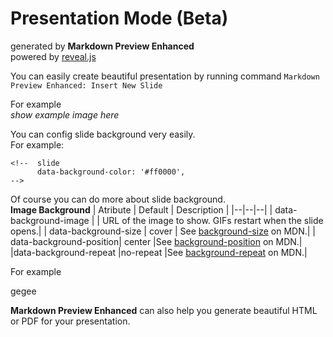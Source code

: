 <!-- slide -->
# Presentation Mode (Beta)
generated by **Markdown Preview Enhanced**  
powered by [reveal.js](https://github.com/hakimel/reveal.js)
<!-- slide -->
You can easily create beautiful presentation by running command   `Markdown Preview Enhanced: Insert New Slide`

<!-- slide -->
For example  
*show example image here*

<!-- slide -->
You can config slide background very easily.   
For example:
```
<!--  slide
      data-background-color: '#ff0000',
-->
```

<!-- slide -->
Of course you can do more about slide background.  
**Image Background**
| Atribute | Default | Description |
|--|--|--|
| data-background-image	 |  | URL of the image to show. GIFs restart when the slide opens.|
| data-background-size	| cover | See [background-size](https://developer.mozilla.org/docs/Web/CSS/background-size) on MDN.|
| data-background-position| center |See [background-position](https://developer.mozilla.org/docs/Web/CSS/background-position) on MDN.|
|data-background-repeat	|no-repeat	|See [background-repeat](https://developer.mozilla.org/docs/Web/CSS/background-repeat) on MDN.|  

<!-- slide -->
For example  


<!--
  slide data-background-image:"http://img4.imgtn.bdimg.com/it/u=478178916,514097182&fm=11&gp=0.jpg" 
-->
gegee

<!-- slide -->
**Markdown Preview Enhanced** can also help you generate beautiful HTML or PDF for your presentation.  
